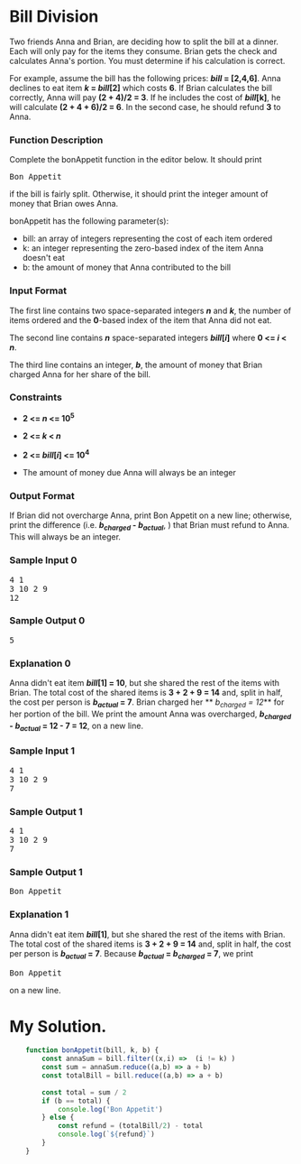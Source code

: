 # Bill Division

Two friends Anna and Brian, are deciding how to split the bill at a dinner. Each will only pay for the items they consume. Brian gets the check and calculates Anna's portion. You must determine if his calculation is correct.

For example, assume the bill has the following prices: **_bill_ = [2,4,6]**. Anna declines to eat item **_k_ = _bill_[2]** which costs **6**. If Brian calculates the bill correctly, Anna will pay **(2 + 4)/2 = 3**. If he includes the cost of **_bill_[k]**, he will calculate **(2 + 4 + 6)/2 = 6**. In the second case, he should refund **3** to Anna.

### Function Description

Complete the bonAppetit function in the editor below. It should print <pre>Bon Appetit</pre> if the bill is fairly split. Otherwise, it should print the integer amount of money that Brian owes Anna.

bonAppetit has the following parameter(s):

* bill: an array of integers representing the cost of each item ordered
* k: an integer representing the zero-based index of the item Anna doesn't eat
* b: the amount of money that Anna contributed to the bill
### Input Format

The first line contains two space-separated integers **_n_** and **_k_**, the number of items ordered and the **0**-based index of the item that Anna did not eat.

The second line contains **_n_** space-separated integers **_bill_[_i_]** where **0 <= _i_ < _n_**.

The third line contains an integer, **_b_**, the amount of money that Brian charged Anna for her share of the bill.

### Constraints
* **2 <= _n_ <= 10<sup>5</sup>**
* **2 <= _k_ < _n_**
* **2 <= _bill_[_i_] <= 10<sup>4</sup>**

* The amount of money due Anna will always be an integer
### Output Format

If Brian did not overcharge Anna, print Bon Appetit on a new line; otherwise, print the difference (i.e. **_b<sub>charged</sub>_ - _b<sub>actual</sub>_**, ) that Brian must refund to Anna. This will always be an integer.

### Sample Input 0
<pre>
4 1
3 10 2 9
12
</pre>
### Sample Output 0
<pre>
5
</pre>

### Explanation 0

Anna didn't eat item **_bill_[1] = 10**, but she shared the rest of the items with Brian. The total cost of the shared items is **3 + 2 + 9 = 14** and, split in half, the cost per person is **_b<sub>actual</sub>_ = 7**. Brian charged her ** _b<sub>charged</sub> = 12_** for her portion of the bill. We print the amount Anna was overcharged, **_b<sub>charged</sub>_ - _b<sub>actual</sub>_ = 12 - 7 = 12**, on a new line.

### Sample Input 1
<pre>
4 1
3 10 2 9
7
</pre>

### Sample Output 1
<pre>
4 1
3 10 2 9
7
</pre>
### Sample Output 1
<pre>
Bon Appetit
</pre>

### Explanation 1
Anna didn't eat item **_bill_[1]**, but she shared the rest of the items with Brian. The total cost of the shared items is **3 + 2 + 9 = 14** and, split in half, the cost per person is **_b<sub>actual</sub>_ = 7**. Because **_b<sub>actual</sub>_ = _b<sub>charged</sub>_ = 7**, we print <pre>Bon Appetit</pre> on a new line.

# My Solution.

```javascript
    function bonAppetit(bill, k, b) {
        const annaSum = bill.filter((x,i) =>  (i != k) )
        const sum = annaSum.reduce((a,b) => a + b)
        const totalBill = bill.reduce((a,b) => a + b)
        
        const total = sum / 2
        if (b == total) {
            console.log('Bon Appetit')
        } else {
            const refund = (totalBill/2) - total
            console.log(`${refund}`)
        }
    }

```